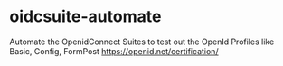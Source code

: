 # oidcsuite-automate
Automate the OpenidConnect Suites to test out the OpenId Profiles like Basic, Config, FormPost
https://openid.net/certification/
